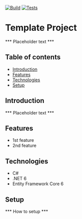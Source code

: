 [![Build](https://github.com/LUMOTradeService/LUMO-CSharp-Template/actions/workflows/build.yml/badge.svg)](https://github.com/LUMOTradeService/LUMO-CSharp-Template/actions/workflows/build.yml)
[![Tests](https://github.com/LUMOTradeService/LUMO-CSharp-Template/actions/workflows/tests.yml/badge.svg)](https://github.com/LUMOTradeService/LUMO-CSharp-Template/actions/workflows/tests.yml)

# Template Project

*** Placeholder text ***

## Table of contents
* [Introduction](#introduction)
* [Features](#features)
* [Technologies](#technologies)
* [Setup](#setup)

## Introduction

*** Placeholder text ***

## Features

* 1st feature
* 2nd feature

## Technologies

* C#
* .NET 6
* Entity Framework Core 6

## Setup

*** How to setup ***

